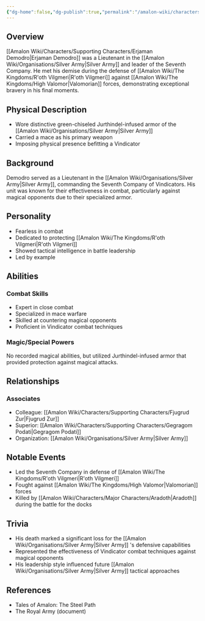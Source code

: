 ```yaml
---
{"dg-home":false,"dg-publish":true,"permalink":"/amalon-wiki/characters/supporting-characters/erjaman-demodro/","dgPassFrontmatter":true,"noteIcon":""}
---
```


## Overview
[[Amalon Wiki/Characters/Supporting Characters/Erjaman Demodro\|Erjaman Demodro]] was a Lieutenant in the [[Amalon Wiki/Organisations/Silver Army\|Silver Army]] and leader of the Seventh Company. He met his demise during the defense of [[Amalon Wiki/The Kingdoms/R'oth Vilgmeri\|R'oth Vilgmeri]] against [[Amalon Wiki/The Kingdoms/High Valomor\|Valomorian]] forces, demonstrating exceptional bravery in his final moments.

## Physical Description
- Wore distinctive green-chiseled Jurthindel-infused armor of the [[Amalon Wiki/Organisations/Silver Army\|Silver Army]]
- Carried a mace as his primary weapon
- Imposing physical presence befitting a Vindicator

## Background
Demodro served as a Lieutenant in the [[Amalon Wiki/Organisations/Silver Army\|Silver Army]], commanding the Seventh Company of Vindicators. His unit was known for their effectiveness in combat, particularly against magical opponents due to their specialized armor.

## Personality
- Fearless in combat
- Dedicated to protecting [[Amalon Wiki/The Kingdoms/R'oth Vilgmeri\|R'oth Vilgmeri]]
- Showed tactical intelligence in battle leadership
- Led by example

## Abilities

### Combat Skills
- Expert in close combat
- Specialized in mace warfare
- Skilled at countering magical opponents
- Proficient in Vindicator combat techniques

### Magic/Special Powers
No recorded magical abilities, but utilized Jurthindel-infused armor that provided protection against magical attacks.

## Relationships

### Associates
- Colleague: [[Amalon Wiki/Characters/Supporting Characters/Fjugrud Zur\|Fjugrud Zur]]
- Superior: [[Amalon Wiki/Characters/Supporting Characters/Gegragom Podati\|Gegragom Podati]]
- Organization: [[Amalon Wiki/Organisations/Silver Army\|Silver Army]]

## Notable Events
- Led the Seventh Company in defense of [[Amalon Wiki/The Kingdoms/R'oth Vilgmeri\|R'oth Vilgmeri]]
- Fought against [[Amalon Wiki/The Kingdoms/High Valomor\|Valomorian]] forces
- Killed by [[Amalon Wiki/Characters/Major Characters/Aradoth\|Aradoth]] during the battle for the docks

## Trivia
- His death marked a significant loss for the [[Amalon Wiki/Organisations/Silver Army\|Silver Army]] 's defensive capabilities
- Represented the effectiveness of Vindicator combat techniques against magical opponents
- His leadership style influenced future [[Amalon Wiki/Organisations/Silver Army\|Silver Army]] tactical approaches

## References
- Tales of Amalon: The Steel Path
- The Royal Army (document)